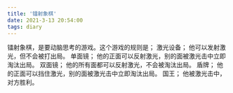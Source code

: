 ```yaml
---
title: '镭射象棋'
date: 2021-3-13 20:54:00
tags: diary
---
```

镭射象棋，是要动脑思考的游戏。这个游戏的规则是；
激光设备；
他可以发射激光，但不会被打出局。
单面镜；
他的正面可以反射激光，别的面被激光击中立即淘汰出局。
双面镜；
他的所有面都可以反射激光，不会被淘汰出局。
盾牌；
他的正面可以挡住激光，别的面被激光击中立即淘汰出局。
国王；
他被激光击中，对方胜利。

